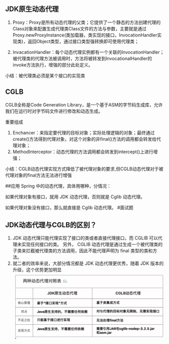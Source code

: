 ## JDK原生动态代理

1. Proxy：Proxy是所有动态代理的父类；它提供了一个静态的方法创建代理的Class对象来配置生成代理类Class文件的方法与参数，主要就是通过Proxy.newProxyInstance(类加载器，类实现的接口，InvocationHandler实现类)，返回Object类型，通过接口类型强转换即可使用代理类；
   
2. InvacationHandler：每个动态代理实例都有一个关联的InvocationHandler；被代理类的代理方法被调用时，方法将被转发到InvocationalHandler的invoke方法执行，增强的部分此处定义。

小结：被代理类必须是某个接口的实现类

## CGLB
CGLB全称是Code Generation Library，是一个基于ASM的字节码生成库，允许我们在运行时对字节码文件进行修改和动态生成。

重要组成
1. Enchancer：来指定要代理的目标对象；实际处理逻辑的对象；最终通过create()方法得到代理对象，对这个对象的非final()方法的调用都会转发给代理对象； 
2. MethodInterceptor：动态代理的方法调用都会转发到intercept()上进行增强；

小结：CGLB动态代理实现方式降低了被代理对象的要求,但CGLB动态代理对于被代理对象的final方法无法进行增强


##应用
Spring 中的动态代理，具体用哪种，分情况：

如果代理对象有接口，就用 JDK 动态代理，否则就是 Cglib 动态代理。

如果代理对象没有接口，那么就直接是 Cglib 动态代理。
#面试题
## JDK动态代理与CGLB的区别？
1. JDK 动态代理只能代理实现了接口的类或者直接代理接口，而 CGLIB 可以代理未实现任何接口的类。 另外， CGLIB 动态代理是通过生成一个被代理类的子类来拦截被代理类的方法调用，因此不能代理声明为 final 类型的类和方法。
2. 就二者的效率来说，大部分情况都是 JDK 动态代理更优秀，随着 JDK 版本的升级，这个优势更加明显
![img.png](img.png)

